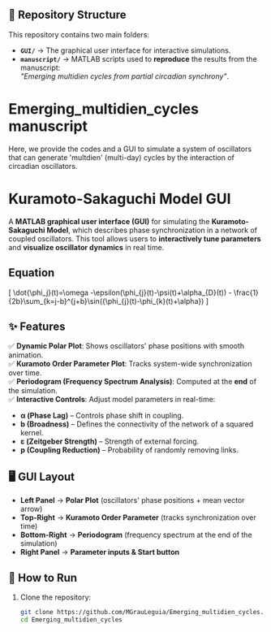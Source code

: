 ## 📂 Repository Structure  
This repository contains two main folders:  
- **`GUI/`** → The graphical user interface for interactive simulations.  
- **`manuscript/`** → MATLAB scripts used to **reproduce** the results from the manuscript:  
  _"Emerging multidien cycles from partial circadian synchrony"_.  



# Emerging_multidien_cycles manuscript
Here, we provide the codes and a GUI to simulate a system of oscillators that can generate 'multdien' (multi-day) cycles by the interaction of circadian oscillators.



# Kuramoto-Sakaguchi Model GUI  

A **MATLAB graphical user interface (GUI)** for simulating the **Kuramoto-Sakaguchi Model**, which describes phase synchronization in a network of coupled oscillators. This tool allows users to **interactively tune parameters** and **visualize oscillator dynamics** in real time.  
## Equation
\[
    \dot{\phi_j}(t)=\omega -\epsilon(\phi_{j}(t)-\psi(t)+\alpha_{D}(t)) - \frac{1}{2b}\sum_{k=j-b}^{j+b}\sin({\phi_{j}(t)-\phi_{k}(t)+\alpha})
\]



## ✨ Features  
✅ **Dynamic Polar Plot**: Shows oscillators' phase positions with smooth animation.  
✅ **Kuramoto Order Parameter Plot**: Tracks system-wide synchronization over time.  
✅ **Periodogram (Frequency Spectrum Analysis)**: Computed at the **end** of the simulation.  
✅ **Interactive Controls**: Adjust model parameters in real-time:  
   - **α (Phase Lag)** – Controls phase shift in coupling.  
   - **b (Broadness)** – Defines the connectivity of the network of a squared kernel.  
   - **ε (Zeitgeber Strength)** – Strength of external forcing.  
   - **p (Coupling Reduction)** – Probability of randomly removing links.  

## 🖥️ GUI Layout  
- **Left Panel** → **Polar Plot** (oscillators' phase positions + mean vector arrow)  
- **Top-Right** → **Kuramoto Order Parameter** (tracks synchronization over time)  
- **Bottom-Right** → **Periodogram** (frequency spectrum at the end of the simulation)  
- **Right Panel** → **Parameter inputs & Start button**  

## 🚀 How to Run  
1. Clone the repository:  
   ```bash
   git clone https://github.com/MGrauLeguia/Emerging_multidien_cycles.git
   cd Emerging_multidien_cycles
  
